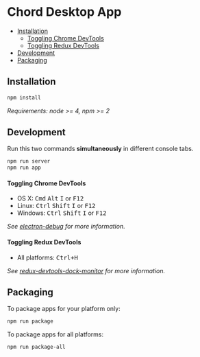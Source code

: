 # Chord Desktop App

+ [Installation](#installation)
	+ [Toggling Chrome DevTools](#toggling-chrome-devtools)
	+ [Toggling Redux DevTools](#toggling-redux-devtools)
+ [Development](#development)
+ [Packaging](#packaging)

## Installation

```bash
npm install
```

*Requirements: node >= 4, npm >= 2*

## Development

Run this two commands __simultaneously__ in different console tabs.

```bash
npm run server
npm run app
```

#### Toggling Chrome DevTools

- OS X: <kbd>Cmd</kbd> <kbd>Alt</kbd> <kbd>I</kbd> or <kbd>F12</kbd>
- Linux: <kbd>Ctrl</kbd> <kbd>Shift</kbd> <kbd>I</kbd> or <kbd>F12</kbd>
- Windows: <kbd>Ctrl</kbd> <kbd>Shift</kbd> <kbd>I</kbd> or <kbd>F12</kbd>

*See [electron-debug](https://github.com/sindresorhus/electron-debug) for more information.*

#### Toggling Redux DevTools

- All platforms: <kbd>Ctrl+H</kbd>

*See [redux-devtools-dock-monitor](https://github.com/gaearon/redux-devtools-dock-monitor) for more information.*

## Packaging

To package apps for your platform only:

```bash
npm run package
```

To package apps for all platforms:

```bash
npm run package-all
```
